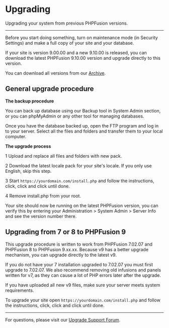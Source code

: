 # Upgrading

Upgrading your system from previous PHPFusion versions.

---

Before you start doing something, turn on maintenance mode (in Security Settings) and make a full copy of your site and your database.

If your site is version 9.00.00 and a new 9.10.00 is released, you can download the latest PHPFusion 9.10.00 version and upgrade directly to this version.

You can download all versions from our [Archive](https://github.com/PHPFusion/Archive).

## General upgrade procedure

**The backup procedure**

You can back up database using our Backup tool in System Admin section, or you can phpMyAdmin or any other tool for managing databases. 

Once you have the database backed up, open the FTP program and log in to your server. Select all the files and folders and transfer them to your local computer.

**The upgrade process**

1 Upload and replace all files and folders with new pack.

2 Download the latest locale pack for your site's locale. If you only use English, skip this step.

3 Start `https://yourdomain.com/install.php` and follow the instructions, click, click and click until done.

4 Remove install.php from your root.

Your site should now be running on the latest PHPFusion version, you can verify this by entering your Administration > System Admin > Server Info and see the version number there.

## Upgrading from 7 or 8 to PHPFusion 9

This upgrade procedure is written to work from PHPFusion 7.02.07 and PHPFusion 8 to PHPFusion 9.xx.xx.
Because v9 has a better upgrade mechanism, you can upgrade directly to the latest v9.

If you do not have your 7 installation upgraded to 7.02.07 you must first upgrade to 7.02.07.
We also recommend removing old infusions and panels written for v7, as they can cause a lot of PHP errors later after the upgrade.

If you have uploaded all new v9 files, make sure your server meets system requirements.

To upgrade your site open `https://yourdomain.com/install.php` and follow the instructions, click, click and click until done.

---

For questions, please visit our [Upgrade Support Forum](https://phpfusion.com/infusions/forum/index.php?viewforum&forum_id=154).
